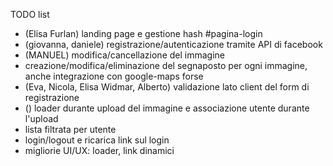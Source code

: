 
TODO list

- (Elisa Furlan) landing page e gestione hash #pagina-login
- (giovanna, daniele) registrazione/autenticazione tramite API di facebook  
- (MANUEL) modifica/cancellazione del immagine 
- creazione/modifica/eliminazione del segnaposto per ogni immagine, anche integrazione con google-maps forse
- (Eva, Nicola, Elisa Widmar, Alberto) validazione lato client del form di registrazione
- () loader durante upload del immagine e associazione utente durante l'upload
- lista filtrata per utente
- login/logout e ricarica link sul login
- migliorie UI/UX: loader, link dinamici